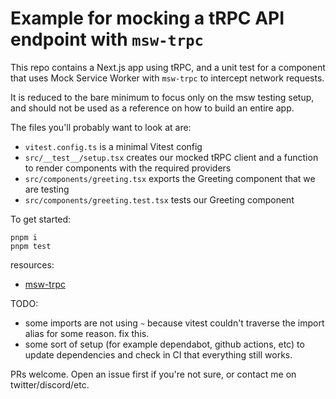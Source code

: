 # Example for mocking a tRPC API endpoint with `msw-trpc`

This repo contains a Next.js app using tRPC, and a unit test for a component that uses Mock Service Worker with `msw-trpc` to intercept network requests.

It is reduced to the bare minimum to focus only on the msw testing setup, and should not be used as a reference on how to build an entire app.

The files you'll probably want to look at are:
- `vitest.config.ts` is a minimal Vitest config
- `src/__test__/setup.tsx` creates our mocked tRPC client and a function to render components with the required providers
- `src/components/greeting.tsx` exports the Greeting component that we are testing
- `src/components/greeting.test.tsx` tests our Greeting component

To get started:
```
pnpm i
pnpm test
```

resources:
- [msw-trpc](https://github.com/maloguertin/msw-trpc)

TODO: 
- some imports are not using `~` because vitest couldn't traverse the import alias for some reason. fix this.
- some sort of setup (for example dependabot, github actions, etc) to update dependencies and check in CI that everything still works.

PRs welcome. Open an issue first if you're not sure, or contact me on twitter/discord/etc.